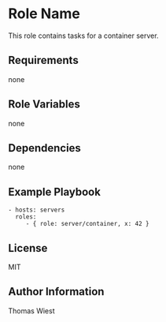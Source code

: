 Role Name
========

This role contains tasks for a container server.

Requirements
------------

none

Role Variables
--------------

none

Dependencies
------------

none

Example Playbook
-------------------------

    - hosts: servers
      roles:
         - { role: server/container, x: 42 }

License
-------

MIT

Author Information
------------------

Thomas Wiest
